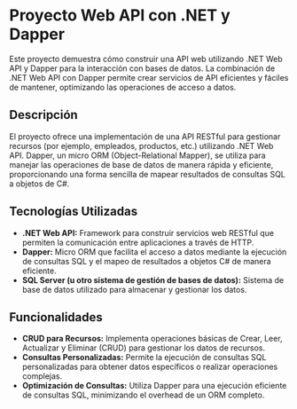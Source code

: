 # Proyecto Web API con .NET y Dapper

Este proyecto demuestra cómo construir una API web utilizando .NET Web API y Dapper para la interacción con bases de datos. La combinación de .NET Web API con Dapper permite crear servicios de API eficientes y fáciles de mantener, optimizando las operaciones de acceso a datos.

## Descripción

El proyecto ofrece una implementación de una API RESTful para gestionar recursos (por ejemplo, empleados, productos, etc.) utilizando .NET Web API. Dapper, un micro ORM (Object-Relational Mapper), se utiliza para manejar las operaciones de base de datos de manera rápida y eficiente, proporcionando una forma sencilla de mapear resultados de consultas SQL a objetos de C#.

## Tecnologías Utilizadas

- **.NET Web API:** Framework para construir servicios web RESTful que permiten la comunicación entre aplicaciones a través de HTTP.
- **Dapper:** Micro ORM que facilita el acceso a datos mediante la ejecución de consultas SQL y el mapeo de resultados a objetos C# de manera eficiente.
- **SQL Server (u otro sistema de gestión de bases de datos):** Sistema de base de datos utilizado para almacenar y gestionar los datos.

## Funcionalidades

- **CRUD para Recursos:** Implementa operaciones básicas de Crear, Leer, Actualizar y Eliminar (CRUD) para gestionar los datos de recursos.
- **Consultas Personalizadas:** Permite la ejecución de consultas SQL personalizadas para obtener datos específicos o realizar operaciones complejas.
- **Optimización de Consultas:** Utiliza Dapper para una ejecución eficiente de consultas SQL, minimizando el overhead de un ORM completo.
